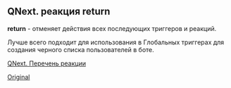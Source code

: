 ## QNext. реакция return

**return** - отменяет действия всех последующих триггеров и реакций. 



Лучше всего подходит для использования в Глобальных триггерах для создания черного списка пользователей в боте.



[QNext. Перечень реакции](/docs-test/reactions)
  
[Original](https://telegra.ph/QNext-admin-reaction-return-05-09)